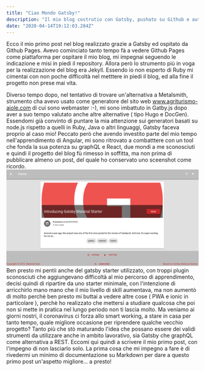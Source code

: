 ```yaml
---
title: "Ciao Mondo Gatsby!"
description: "Il mio blog costrutio con Gatsby, pushato su Github e automaticamente costruito e pubblicato su Github Pages"
date: "2020-04-14T19:12:03.284Z"
---
```


Ecco il mio primo post nel blog realizzato grazie a Gatsby ed ospitato da Github Pages.
Avevo cominciato tanto tempo fà a vedere Github Pages come piattaforma per ospitare il mio blog, mi impegnai seguendo le indicazione e misi in piedi il repository. Allora però lo strumento più in voga per la realizzazione del blog era Jekyll. Essendo io non esperto di Ruby mi cimentai con non poche difficoltà nel metttere in piedi il blog, ed alla fine il progetto non prese mai vita.

Diverso tempo dopo, nel tentativo di trovare un'alternativa a Metalsmith, strumento cha avevo usato come generatore del sito web www.agriturismo-aiole.com di cui sono webmaster :-), mi sono imbattuto in Gatby.js dopo aver a suo tempo valutato anche altre alternative ( tipo Hugo e DocGen). Essendomi già convinto di puntare la mia attenzione sui generatori basati su node.js rispetto a quelli in Ruby, Java o altri linguaggi, Gatsby faceva proprio al caso mio!
Peccato però che avendo investito parte del mio tempo nell'apprendimento di Angular, mi sono ritrovato a combatttere con un tool che fonda la sua potenza su graphQL e React, due mondi a me sconosciuti e quindi il progetto del blog fù rimesso in soffitta, ma non prima di pubblicare almeno un post, del quale ho conservato uno sceenshot come ricordo.
![Homepage del mio vecchio blog ](../../assets/old-blog.png)
Ben presto mi pentii anche del gatsby starter utilizzato, con troppi plugin sconosciuti che aggiungevano difficoltà al mio percorso di apprendimento, decisi quindi di ripartire da uno starter minimale, con l'intenzione di arricchirlo mano mano che il mio livello di skill aumentava, ma non aumentò di molto perchè ben presto mi buttai a vedere altre cose ( PWA e ionic in particolare ), perchè ho realizzato che mettersi a studiare qualcosa che poi non si mette in pratica nel lungo periodo non ti lascia molto.
Ma veniamo ai giorni nostri, il coronavirus ci forza allo smart working, a stare in casa per tanto tempo, quale migliore occasione per riprendere qualche vecchio progetto? Tanto più che stò maturando l'idea che possano essere dei validi strumenti da utilizzare anche in ambito lavorativo, sia Gatsby che graphQL come alternativa a REST. Eccomi qui quindi a scrivere il mio primo post, con l'impegno di non lasciarlo solo. La prima cosa che mi impegno a fare è di rivedermi un minimo di documentazione su Markdown per dare a questo primo post un'aspetto migliore... a presto!
